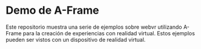 # Demo de A-Frame

Este repositorio muestra una serie de ejemplos sobre webvr utilizando A-Frame para la creación de experiencias con realidad virtual. Estos ejemplos pueden ser vistos con un dispositivo de realidad virtual.